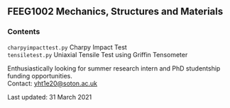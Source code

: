 ## FEEG1002 Mechanics, Structures and Materials

### Contents

`charpyimpacttest.py` Charpy Impact Test  
`tensiletest.py` Uniaxial Tensile Test using Griffin Tensometer

Enthusiastically looking for summer research intern and PhD studentship funding opportunities.  
Contact: yht1e20@soton.ac.uk

Last updated: 31 March 2021

